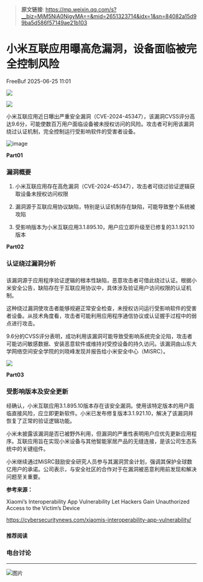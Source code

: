 > **原文链接**: https://mp.weixin.qq.com/s?__biz=MjM5NjA0NjgyMA==&mid=2651323714&idx=1&sn=84082a15d99ba5d586f57149ae21b103

#  小米互联应用曝高危漏洞，设备面临被完全控制风险  
 FreeBuf   2025-06-25 11:01  
  
![](https://mmbiz.qpic.cn/mmbiz_gif/qq5rfBadR38jUokdlWSNlAjmEsO1rzv3srXShFRuTKBGDwkj4gvYy34iajd6zQiaKl77Wsy9mjC0xBCRg0YgDIWg/640?wx_fmt=gif "")  
  
  
![](https://mmbiz.qpic.cn/mmbiz_png/qq5rfBadR3ibeEzGHicGrfDkL0C5buG56XQrRZKnHcN8ibK61qURtEbUU1rgxvUYqofNib1hwOfiaKruvyRNIu2icTkg/640?wx_fmt=png&from=appmsg "")  
  
  
小米互联应用近日曝出严重安全漏洞（CVE-2024-45347），该漏洞CVSS评分高达9.6分，可能使数百万用户面临设备被未授权访问的风险。攻击者可利用该漏洞绕过认证机制，完全控制运行受影响软件的受害者设备。  
  
  
![image](https://mmbiz.qpic.cn/mmbiz_jpg/qq5rfBadR3ibeEzGHicGrfDkL0C5buG56XW5QyEeicd0y1ywzhn7Rpuia1KScX8cz0e5zcdvssx07Fw1jibkoAicUhQA/640?wx_fmt=jpeg&from=appmsg "")  
  
  
**Part01**  
### 漏洞概要  
  
  
1. 小米互联应用存在高危漏洞（CVE-2024-45347），攻击者可绕过验证逻辑获取设备未授权访问权限  
  
  
2. 漏洞源于互联应用协议缺陷，特别是认证机制存在缺陷，可能导致整个系统被攻陷  
  
  
3. 受影响版本为小米互联应用3.1.895.10，用户应立即升级至已修复的3.1.921.10版本  
  
  
**Part02**  
### 认证绕过漏洞分析  
###   
  
该漏洞源于应用程序验证逻辑的根本性缺陷，恶意攻击者可借此绕过认证。根据小米安全公告，缺陷存在于互联应用协议中，具体涉及验证用户访问权限的认证机制。  
  
  
这种绕过漏洞使攻击者能够规避正常安全检查，未授权访问运行受影响软件的受害者设备。从技术角度看，攻击者可能利用应用程序通信协议或认证握手过程中的弱点进行攻击。  
  
  
9.6分的CVSS评分表明，成功利用该漏洞可能导致受影响系统完全沦陷，攻击者可能访问敏感数据、安装恶意软件或维持对受控设备的持久访问。该漏洞由山东大学网络空间安全学院的刘晓峰发现并报告给小米安全中心（MiSRC）。  
  
  
![](https://mmbiz.qpic.cn/mmbiz_png/qq5rfBadR3ibeEzGHicGrfDkL0C5buG56XuKoN3ySTNpJW3fXpvicfJLmcoyNgfHf6lhBLxUia2MvZPKzPBtpojKiaA/640?wx_fmt=png&from=appmsg "")  
  
  
**Part03**  
### 受影响版本及安全更新  
  
  
经确认，小米互联应用3.1.895.10版本存在该安全漏洞。使用该特定版本的用户面临直接风险，应立即更新软件。小米已发布修复版本3.1.921.10，解决了该漏洞并恢复了正常的验证逻辑功能。  
  
  
小米未披露该漏洞是否已被野外利用，但漏洞的严重性表明用户应优先更新应用程序。互联应用旨在实现小米设备与其他智能家居产品的无缝连接，是该公司生态系统中的关键组件。  
  
  
小米继续通过MiSRC鼓励安全研究人员参与其漏洞赏金计划，强调其保护全球数亿用户的承诺。公司表示，与安全社区的合作对于在漏洞被恶意利用前发现和解决问题至关重要。  
  
  
**参考来源：**  
  
Xiaomi’s Interoperability App Vulnerability Let Hackers Gain Unauthorized Access to the Victim’s Device  
  
https://cybersecuritynews.com/xiaomis-interoperability-app-vulnerability/  
  
  
###   
###   
###   
  
**推荐阅读**  
  
[](https://mp.weixin.qq.com/s?__biz=MjM5NjA0NjgyMA==&mid=2651323665&idx=1&sn=15875d40f858538184006215073544fb&scene=21#wechat_redirect)  
  
### 电台讨论  
  
****  
  
  
  
![图片](https://mmbiz.qpic.cn/mmbiz_gif/qq5rfBadR3icF8RMnJbsqatMibR6OicVrUDaz0fyxNtBDpPlLfibJZILzHQcwaKkb4ia57xAShIJfQ54HjOG1oPXBew/640?wx_fmt=gif&wxfrom=5&wx_lazy=1&tp=webp "")  
  
